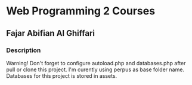 # Web Programming 2 Courses

## Fajar Abifian Al Ghiffari

### Description
Warning! Don't forget to configure autoload.php and databases.php after pull or clone this project.
I'm curently using perpus as base folder name. Databases for this project is stored in assets.

